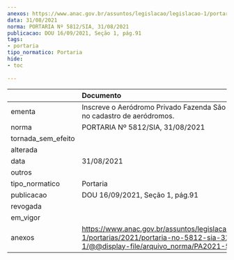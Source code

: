 ```yaml
---
anexos: https://www.anac.gov.br/assuntos/legislacao/legislacao-1/portarias/2021/portaria-no-5812-sia-31-08-2021-1/@@display-file/arquivo_norma/PA2021-5812.pdf
data: 31/08/2021
norma: PORTARIA Nº 5812/SIA, 31/08/2021
publicacao: DOU 16/09/2021, Seção 1, pág.91
tags:
- portaria
tipo_normatico: Portaria
hide: 
- toc 
 
---
```


|                    | Documento                                                                                                                                              |
|:-------------------|:-------------------------------------------------------------------------------------------------------------------------------------------------------|
| ementa             | Inscreve o Aeródromo Privado Fazenda São José (MT) no cadastro de aeródromos.                                                                          |
| norma              | PORTARIA Nº 5812/SIA, 31/08/2021                                                                                                                       |
| tornada_sem_efeito |                                                                                                                                                        |
| alterada           |                                                                                                                                                        |
| data               | 31/08/2021                                                                                                                                             |
| outros             |                                                                                                                                                        |
| tipo_normatico     | Portaria                                                                                                                                               |
| publicacao         | DOU 16/09/2021, Seção 1, pág.91                                                                                                                        |
| revogada           |                                                                                                                                                        |
| em_vigor           |                                                                                                                                                        |
| anexos             | https://www.anac.gov.br/assuntos/legislacao/legislacao-1/portarias/2021/portaria-no-5812-sia-31-08-2021-1/@@display-file/arquivo_norma/PA2021-5812.pdf |